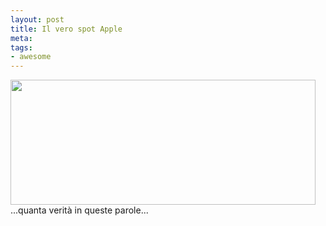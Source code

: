 ```yaml
--- 
layout: post
title: Il vero spot Apple
meta: 
tags: 
- awesome
---
```

<a href="http://matteoflora.com/wp-content/uploads/2011/03/110304-ipad2-04.jpg"><img src="http://matteoflora.com/wp-content/uploads/2011/03/110304-ipad2-04.jpg" alt="" title="110304-ipad2-04" width="488" height="200" class="aligncenter size-full wp-image-150" /></a>
...quanta verità in queste parole...
